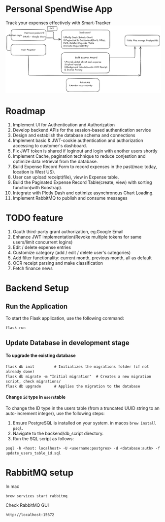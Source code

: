 # Personal SpendWise App
Track your expenses effectively with Smart-Tracker
![image info](design-v1.png)
# Roadmap
1. Implement UI for Authentication and Authorization
2. Develop backend APIs for the session-based authentication service
3. Design and establish the database schema and connections
4. Implement basic & JWT-cookie authentication and authorization accessing to customer's dashboard.
5. Fix JWT token is shared if loginout and login with another users shortly
6. Implement Cache, pagination technique to reduce conjestion and optimize data retrieval from the database.
7. Build Expense Record Form to record expenses in the past(max: today, location is West US).
8. User can upload receipt(file), view in Expense table.
9. Build the Paginated Expense Record Table(create, view) with sorting function(with Boostrap).
10. Integrate with Plotly Dash and optimize asynchronous Chart Loading.
11. Implement RabbitMQ to publish and consume messages


# TODO feature 
1. Oauth third-party grant authorization, eg.Google Email
2. Enhance JWT implementation(Revoke multiple tokens for same users/limit concurrent logins)
3. Edit / delete expense entries
4. Customize category (add / edit / delete user's categories)
5. Add filter functionality: current month, previous month, all as default
6. OCR receipt parsing and make classification
7. Fetch finance news


# Backend Setup
## Run the Application
To start the Flask application, use the following command:
```
flask run
```

## Update Database in development stage
#### To upgrade the existing database 
```
flask db init         # Initializes the migrations folder (if not already done)
flask db migrate -m "Initial migration"  # Creates a new migration script, check migrations/
flask db upgrade      # Applies the migration to the database
```

#### Change `id` type in `users`table
To change the ID type in the users table (from a truncated UUID string to an auto-increment integer), use the following steps:
1. Ensure PostgreSQL is installed on your system. in macos `brew install psql`.
2. Navigate to the backend/db_script directory.
3. Run the SQL script as follows:
```
psql -h <host: localhost> -U <username:postgres> -d <database:auth> -f update_users_table_id.sql
```


# RabbitMQ setup
In mac
```
brew services start rabbitmq
```
Check RabbitMQ GUI
```
http://localhost:15672
```